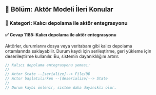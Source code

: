 ## 📘 Bölüm: Aktör Modeli İleri Konular
### 🔹 Kategori: Kalıcı depolama ile aktör entegrasyonu
#### ✅ Cevap 1185: Kalıcı depolama ile aktör entegrasyonu

Aktörler, durumlarını dosya veya veritabanı gibi kalıcı depolama ortamlarında saklayabilir. Durum kaydı için serileştirme, geri yükleme için deserileştirme kullanılır. Bu, sistemin dayanıklılığını artırır.

```rust
// Kalıcı depolama entegrasyonu şeması:
//
// Actor State --[serialize]--> File/DB
// Actor başlatılırken --[deserialize]--> State
//
// Durum kaybı önlenir, sistem daha dayanıklı olur.
```
